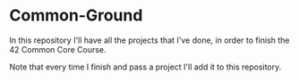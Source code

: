 # Common-Ground

In this repository I'll have all the projects that I've done, in order to finish the 42 Common Core Course.

  Note that every time I finish and pass a project I'll add it to this repository.
